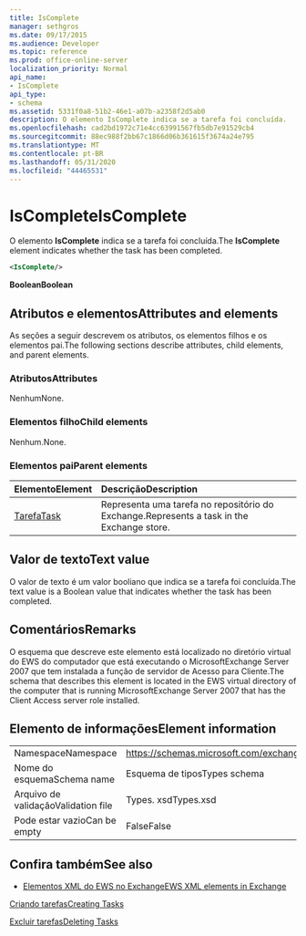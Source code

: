 ```yaml
---
title: IsComplete
manager: sethgros
ms.date: 09/17/2015
ms.audience: Developer
ms.topic: reference
ms.prod: office-online-server
localization_priority: Normal
api_name:
- IsComplete
api_type:
- schema
ms.assetid: 5331f0a8-51b2-46e1-a07b-a2358f2d5ab0
description: O elemento IsComplete indica se a tarefa foi concluída.
ms.openlocfilehash: cad2bd1972c71e4cc63991567fb5db7e91529cb4
ms.sourcegitcommit: 88ec988f2bb67c1866d06b361615f3674a24e795
ms.translationtype: MT
ms.contentlocale: pt-BR
ms.lasthandoff: 05/31/2020
ms.locfileid: "44465531"
---
```

# <a name="iscomplete"></a><span data-ttu-id="9de1b-103">IsComplete</span><span class="sxs-lookup"><span data-stu-id="9de1b-103">IsComplete</span></span>

<span data-ttu-id="9de1b-104">O elemento **IsComplete** indica se a tarefa foi concluída.</span><span class="sxs-lookup"><span data-stu-id="9de1b-104">The **IsComplete** element indicates whether the task has been completed.</span></span> 
  
```xml
<IsComplete/>
```

 <span data-ttu-id="9de1b-105">**Boolean**</span><span class="sxs-lookup"><span data-stu-id="9de1b-105">**Boolean**</span></span>
## <a name="attributes-and-elements"></a><span data-ttu-id="9de1b-106">Atributos e elementos</span><span class="sxs-lookup"><span data-stu-id="9de1b-106">Attributes and elements</span></span>

<span data-ttu-id="9de1b-107">As seções a seguir descrevem os atributos, os elementos filhos e os elementos pai.</span><span class="sxs-lookup"><span data-stu-id="9de1b-107">The following sections describe attributes, child elements, and parent elements.</span></span>
  
### <a name="attributes"></a><span data-ttu-id="9de1b-108">Atributos</span><span class="sxs-lookup"><span data-stu-id="9de1b-108">Attributes</span></span>

<span data-ttu-id="9de1b-109">Nenhum</span><span class="sxs-lookup"><span data-stu-id="9de1b-109">None.</span></span>
  
### <a name="child-elements"></a><span data-ttu-id="9de1b-110">Elementos filho</span><span class="sxs-lookup"><span data-stu-id="9de1b-110">Child elements</span></span>

<span data-ttu-id="9de1b-111">Nenhum.</span><span class="sxs-lookup"><span data-stu-id="9de1b-111">None.</span></span>
  
### <a name="parent-elements"></a><span data-ttu-id="9de1b-112">Elementos pai</span><span class="sxs-lookup"><span data-stu-id="9de1b-112">Parent elements</span></span>

|<span data-ttu-id="9de1b-113">**Elemento**</span><span class="sxs-lookup"><span data-stu-id="9de1b-113">**Element**</span></span>|<span data-ttu-id="9de1b-114">**Descrição**</span><span class="sxs-lookup"><span data-stu-id="9de1b-114">**Description**</span></span>|
|:-----|:-----|
|[<span data-ttu-id="9de1b-115">Tarefa</span><span class="sxs-lookup"><span data-stu-id="9de1b-115">Task</span></span>](task.md) <br/> |<span data-ttu-id="9de1b-116">Representa uma tarefa no repositório do Exchange.</span><span class="sxs-lookup"><span data-stu-id="9de1b-116">Represents a task in the Exchange store.</span></span>  <br/> |
   
## <a name="text-value"></a><span data-ttu-id="9de1b-117">Valor de texto</span><span class="sxs-lookup"><span data-stu-id="9de1b-117">Text value</span></span>

<span data-ttu-id="9de1b-118">O valor de texto é um valor booliano que indica se a tarefa foi concluída.</span><span class="sxs-lookup"><span data-stu-id="9de1b-118">The text value is a Boolean value that indicates whether the task has been completed.</span></span>
  
## <a name="remarks"></a><span data-ttu-id="9de1b-119">Comentários</span><span class="sxs-lookup"><span data-stu-id="9de1b-119">Remarks</span></span>

<span data-ttu-id="9de1b-120">O esquema que descreve este elemento está localizado no diretório virtual do EWS do computador que está executando o MicrosoftExchange Server 2007 que tem instalada a função de servidor de Acesso para Cliente.</span><span class="sxs-lookup"><span data-stu-id="9de1b-120">The schema that describes this element is located in the EWS virtual directory of the computer that is running MicrosoftExchange Server 2007 that has the Client Access server role installed.</span></span>
  
## <a name="element-information"></a><span data-ttu-id="9de1b-121">Elemento de informações</span><span class="sxs-lookup"><span data-stu-id="9de1b-121">Element information</span></span>

|||
|:-----|:-----|
|<span data-ttu-id="9de1b-122">Namespace</span><span class="sxs-lookup"><span data-stu-id="9de1b-122">Namespace</span></span>  <br/> |https://schemas.microsoft.com/exchange/services/2006/types  <br/> |
|<span data-ttu-id="9de1b-123">Nome do esquema</span><span class="sxs-lookup"><span data-stu-id="9de1b-123">Schema name</span></span>  <br/> |<span data-ttu-id="9de1b-124">Esquema de tipos</span><span class="sxs-lookup"><span data-stu-id="9de1b-124">Types schema</span></span>  <br/> |
|<span data-ttu-id="9de1b-125">Arquivo de validação</span><span class="sxs-lookup"><span data-stu-id="9de1b-125">Validation file</span></span>  <br/> |<span data-ttu-id="9de1b-126">Types. xsd</span><span class="sxs-lookup"><span data-stu-id="9de1b-126">Types.xsd</span></span>  <br/> |
|<span data-ttu-id="9de1b-127">Pode estar vazio</span><span class="sxs-lookup"><span data-stu-id="9de1b-127">Can be empty</span></span>  <br/> |<span data-ttu-id="9de1b-128">False</span><span class="sxs-lookup"><span data-stu-id="9de1b-128">False</span></span>  <br/> |
   
## <a name="see-also"></a><span data-ttu-id="9de1b-129">Confira também</span><span class="sxs-lookup"><span data-stu-id="9de1b-129">See also</span></span>



- [<span data-ttu-id="9de1b-130">Elementos XML do EWS no Exchange</span><span class="sxs-lookup"><span data-stu-id="9de1b-130">EWS XML elements in Exchange</span></span>](ews-xml-elements-in-exchange.md)


[<span data-ttu-id="9de1b-131">Criando tarefas</span><span class="sxs-lookup"><span data-stu-id="9de1b-131">Creating Tasks</span></span>](https://msdn.microsoft.com/library/0ef97334-e8a0-4f67-a23a-dd9e2bbad49f%28Office.15%29.aspx)
  
[<span data-ttu-id="9de1b-132">Excluir tarefas</span><span class="sxs-lookup"><span data-stu-id="9de1b-132">Deleting Tasks</span></span>](https://msdn.microsoft.com/library/a3d7e25f-8a35-4901-b1d9-d31f418ab340%28Office.15%29.aspx)

